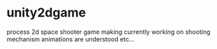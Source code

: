 # unity2dgame
process 2d space shooter game making
currently working on shooting mechanism
animations are understood etc...
